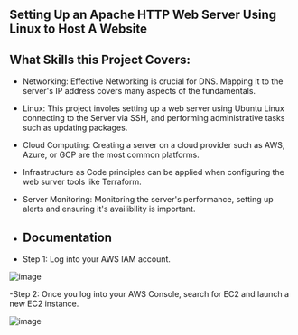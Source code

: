 
## Setting Up an Apache HTTP Web Server Using Linux to Host A Website 


## What Skills this Project Covers:

- Networking: Effective Networking is crucial for DNS. Mapping it to the server's IP address covers many aspects of the fundamentals.
- Linux: This project involes setting up a web server using Ubuntu Linux connecting to the Server via SSH, and performing administrative tasks such as updating packages.
- Cloud Computing: Creating a server on a cloud provider such as AWS, Azure, or GCP are the most common platforms.
- Infrastructure as Code principles can be applied when configuring the web surver tools like Terraform.
- Server Monitoring: Monitoring the server's performance, setting up alerts and ensuring it's availibility is important.

- ## Documentation
- Step 1: Log into your AWS IAM account.

![image](https://github.com/user-attachments/assets/c46f6e73-e979-471e-b708-99accf6462cc)


 
 -Step 2: Once you log into your AWS Console, search for EC2 and launch a new EC2 instance. 

 ![image](https://github.com/user-attachments/assets/197b9971-f61d-46b2-be2b-529a88dca3f6)





